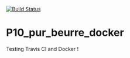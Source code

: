 [![Build Status](https://travis-ci.com/Q-R-Code/P10_pur_beurre_docker.svg?branch=main)](https://travis-ci.com/Q-R-Code/P10_pur_beurre_docker)

# P10_pur_beurre_docker

Testing Travis CI and Docker !

